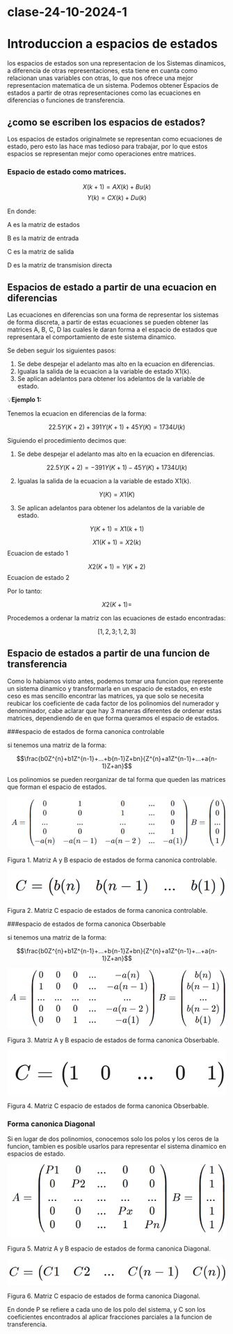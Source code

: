 # clase-24-10-2024-1
# Introduccion a espacios de estados
los espacios de estados son una representacion de los Sistemas dinamicos, a diferencia de otras representaciones, esta tiene en cuanta como relacionan unas variables con otras, lo que nos ofrece una mejor representacion matematica de un sistema. Podemos obtener Espacios de estados a partir de otras representaciones como las ecuaciones en diferencias o funciones de transferencia.

## ¿como se escriben los espacios de estados?

Los espacios de estados originalmete se representan como ecuaciones de estado, pero esto las hace mas tedioso para trabajar, por lo que estos espacios se representan mejor como operaciones entre matrices.
### Espacio de estado como matrices.

$$X(k+1)=AX(k)+Bu(k)$$
$$Y(k)=CX(k)+Du(k)$$

En donde:


A es la matriz de estados

B es la matriz de entrada

C es la matriz de salida

D es la matriz de transmision directa

## Espacios de estado a partir de una ecuacion en diferencias
Las ecuaciones en diferencias son una forma de representar los sistemas de forma discreta, a partir de estas ecuaciones se pueden obtener las matrices A, B, C, D las cuales le daran forma a el espacio de estados que representara el comportamiento de este sistema dinamico.

Se deben seguir los siguientes pasos:

1. Se debe despejar el adelanto mas alto en la ecuacion en diferencias.
2. Igualas la salida de la ecuacion a la variable de estado X1(k).
3. Se aplican adelantos para obtener los adelantos de la variable de estado.

💡**Ejemplo 1:** 

Tenemos la ecuacion en diferencias de la forma:

$$22.5Y(K+2)+391Y(K+1)+45Y(K)=1734U(k)$$

Siguiendo el procedimiento decimos que:

1. Se debe despejar el adelanto mas alto en la ecuacion en diferencias.

$$22.5Y(K+2)=-391Y(K+1)-45Y(K)+1734U(k)$$

2. Igualas la salida de la ecuacion a la variable de estado X1(k).

$$Y(K)=X1(K)$$

3. Se aplican adelantos para obtener los adelantos de la variable de estado.

$$Y(K+1)=X1(k+1)$$

$$X1(K+1)=X2(k)$$ Ecuacion de estado 1

$$X2(K+1)=Y(K+2)$$ Ecuacion de estado 2

Por lo tanto:

$$X2(K+1)=$$

Procedemos a ordenar la matriz con las ecuaciones de estado encontradas:

$$[1,2,3;1,2,3]$$


## Espacio de estados a partir de una funcion de transferencia

Como lo habiamos visto antes, podemos tomar una funcion que represente un sistema dinamico y transformarla en un espacio de estados, en este ceso es mas sencillo encontrar las matrices, ya que solo se necesita reubicar los coeficiente de cada factor de los polinomios del numerador y denominador, cabe aclarar que hay 3 maneras diferentes de ordenar estas matrices, dependiendo de en que forma queramos el espacio de estados.

###espacio de estados de forma canonica controlable

si tenemos una matriz de la forma:

$$\frac{b0Z^{n}+b1Z^{n-1}+...+b{n-1}Z+bn}{Z^{n}+a1Z^{n-1}+...+a{n-1}Z+an}$$

Los polinomios se pueden reorganizar de tal forma que queden las matrices que forman el espacio de estados.

![Matrices A y B espacio de estados de forma canonica controlable](mat1.png)

Figura 1. Matriz A y B espacio de estados de forma canonica controlable.

![Matriz C espacio de estados de forma canonica controlable](mat2.png)

Figura 2. Matriz C espacio de estados de forma canonica controlable.

###espacio de estados de forma canonica Obserbable

si tenemos una matriz de la forma:

$$\frac{b0Z^{n}+b1Z^{n-1}+...+b{n-1}Z+bn}{Z^{n}+a1Z^{n-1}+...+a{n-1}Z+an}$$


![Matrices A y B espacio de estados de forma canonica controlable](mat3.png)

Figura 3. Matriz A y B espacio de estados de forma canonica Obserbable.

![Matriz C espacio de estados de forma canonica controlable](mat4.png)

Figura 4. Matriz C espacio de estados de forma canonica Obserbable.

### Forma canonica Diagonal

Si en lugar de dos polinomios, conocemos solo los polos y los ceros de la funcion, tambien es posible usarlos para representar el sistema dinamico en espacios de estado.

![Matrices A y B espacio de estados de forma canonica controlable](mat5.png)

Figura 5. Matriz A y B espacio de estados de forma canonica Diagonal.

![Matriz C espacio de estados de forma canonica controlable](mat6.png)

Figura 6. Matriz C espacio de estados de forma canonica Diagonal.


En donde P se refiere a cada uno de los polo del sistema, y C son los coeficientes encontrados al aplicar fracciones parciales a la funcion de transferencia.

